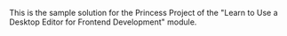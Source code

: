 This is the sample solution for the Princess Project of the "Learn to Use a Desktop Editor for Frontend Development" module.
